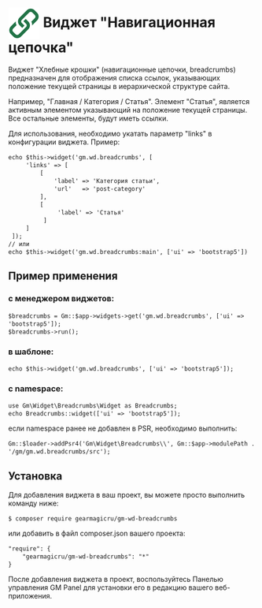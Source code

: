 # <img src="https://raw.githubusercontent.com/gearmagicru/gm-wd-breadcrumbs/refs/heads/main/assets/images/icon.svg" width="64px" height="64px" align="absmiddle"> Виджет "Навигационная цепочка"

Виджет "Хлебные крошки" (навигационные цепочки, breadcrumbs) предназначен для отображения списка ссылок, указывающих положение текущей страницы  в иерархической структуре сайта.

Например, "Главная / Категория / Статья". Элемент "Статья", является активным элементом указывающий на положение текущей страницы. Все остальные элементы, будут иметь ссылки.

Для использования, необходимо укатать параметр "links" в конфигурации виджета.
Пример:
```
echo $this->widget('gm.wd.breadcrumbs', [
     'links' => [
         [
             'label' => 'Категория статьи',
             'url'   => 'post-category'
         ],
         [
              'label' => 'Статья'
          ]
     ]
 ]);
// или
echo $this->widget('gm.wd.breadcrumbs:main', ['ui' => 'bootstrap5'])
```

## Пример применения
### с менеджером виджетов:
```
$breadcrumbs = Gm::$app->widgets->get('gm.wd.breadcrumbs', ['ui' => 'bootstrap5']);
$breadcrumbs->run();
```
### в шаблоне:
```
echo $this->widget('gm.wd.breadcrumbs', ['ui' => 'bootstrap5']);
```
### с namespace:
```
use Gm\Widget\Breadcrumbs\Widget as Breadcrumbs;
echo Breadcrumbs::widget(['ui' => 'bootstrap5']);
```
если namespace ранее не добавлен в PSR, необходимо выполнить:
```
Gm::$loader->addPsr4('Gm\Widget\Breadcrumbs\\', Gm::$app->modulePath . '/gm/gm.wd.breadcrumbs/src');
```

## Установка

Для добавления виджета в ваш проект, вы можете просто выполнить команду ниже:

```
$ composer require gearmagicru/gm-wd-breadcrumbs
```

или добавить в файл composer.json вашего проекта:
```
"require": {
    "gearmagicru/gm-wd-breadcrumbs": "*"
}
```

После добавления виджета в проект, воспользуйтесь Панелью управления GM Panel для установки его в редакцию вашего веб-приложения.
